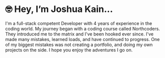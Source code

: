 # 🤓 Hey, I’m Joshua Kain...

I'm a full-stack competent Developer with 4 years of experience in the coding world. 
My journey began with a coding course called Northcoders. They introduced me to the matrix and I've been hooked ever since. 
I've made many mistakes, learned loads, and have continued to progress. One of my biggest mistakes was not creating a portfolio, and doing my own projects on the side. I hope you enjoy the adventures I go on. 



